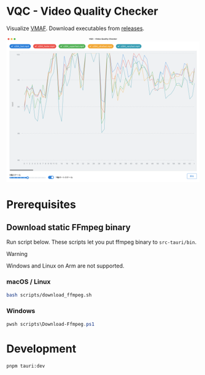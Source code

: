 # VQC - Video Quality Checker

Visualize [VMAF](https://github.com/Netflix/vmaf).
Download executables from [releases](https://github.com/terabayashik/vqc/releases).

![Chart](./docs/assets/chart.png)

# Prerequisites

## Download static FFmpeg binary

Run script below. These scripts let you put ffmpeg binary to `src-tauri/bin`.
> [!WARNING]
> Windows and Linux on Arm are not supported.

### macOS / Linux
```sh
bash scripts/download_ffmpeg.sh
```

### Windows
```powershell
pwsh scripts\Download-Ffmpeg.ps1
```

# Development
```sh
pnpm tauri:dev
```

